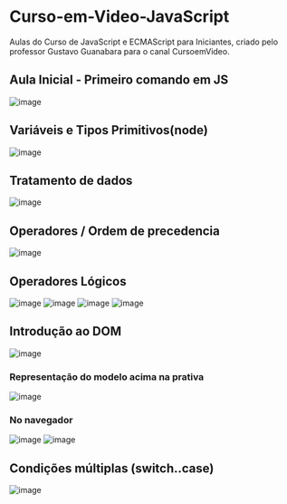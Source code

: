 # Curso-em-Video-JavaScript
Aulas do Curso de JavaScript e ECMAScript para Iniciantes, criado pelo professor Gustavo Guanabara para o canal CursoemVideo. <br>
## Aula Inicial - Primeiro comando em JS<br>
![image](https://user-images.githubusercontent.com/81521722/201496205-14e5cc1c-6155-4b4a-adbd-030e9e246ebe.png)<br>

## Variáveis e Tipos Primitivos(node)<br>
![image](https://user-images.githubusercontent.com/81521722/201496548-c09428b3-7545-471b-a441-5191793fa2d7.png)
## Tratamento de dados<br>
![image](https://user-images.githubusercontent.com/81521722/201498071-c3236acc-1329-4f6f-9398-be574900e1c6.png)
## Operadores / Ordem de precedencia<br>
![image](https://user-images.githubusercontent.com/81521722/201523861-e6dd0355-45be-4e49-8269-942b99ebca11.png)
## Operadores Lógicos<br>
![image](https://user-images.githubusercontent.com/81521722/201524395-46b65ac1-f3d1-48cd-926b-339f74a1be73.png)
![image](https://user-images.githubusercontent.com/81521722/201524522-9442dba7-8fae-41ee-bd86-098f3bdc9e65.png)
![image](https://user-images.githubusercontent.com/81521722/201524796-b56e4612-7983-4468-a150-b9c32645089a.png)
![image](https://user-images.githubusercontent.com/81521722/201524956-39de6775-84a9-4fd8-8e55-e3980b22417c.png)
## Introdução ao DOM<br>
![image](https://user-images.githubusercontent.com/81521722/201537804-966a4fdd-94be-4cb3-a19b-d71c51f01b51.png)
### Representação do modelo acima na prativa<br>
![image](https://user-images.githubusercontent.com/81521722/201537870-f3d4ff2f-bb01-4fbf-aaba-a5430bf75188.png)
### No navegador<br>
![image](https://user-images.githubusercontent.com/81521722/201537901-3d21ed5d-38b3-4e95-85d7-6ebba927dad6.png)
![image](https://user-images.githubusercontent.com/81521722/201538533-b8d9b002-7fa6-467d-a6ed-44005c0eeae0.png)
##  Condições múltiplas (switch..case)<br>
![image](https://user-images.githubusercontent.com/81521722/201741369-c85e4d4c-58a7-400c-8a8d-ef1082a231f2.png)













